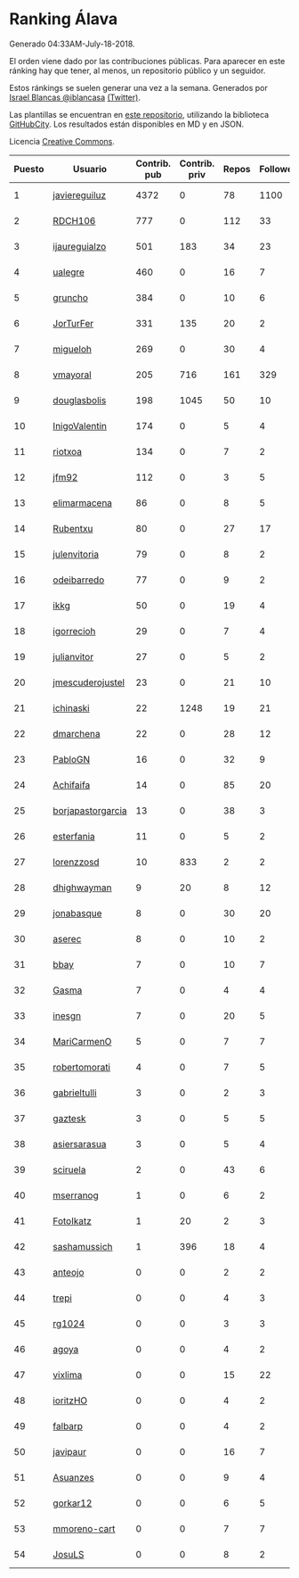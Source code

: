 # Ranking Álava

Generado 04:33AM-July-18-2018.

El orden viene dado por las contribuciones públicas. Para aparecer en este ránking hay que tener, al menos, un repositorio público y un seguidor.

Estos ránkings se suelen generar una vez a la semana. Generados por [Israel Blancas @iblancasa](https://github.com/iblancasa/) [(Twitter)](https://twitter.com/iblancasa).

Las plantillas se encuentran en [este repositorio](https://github.com/iblancasa/GH-Spanish-Ranking), utilizando la biblioteca [GitHubCity](https://github.com/iblancasa/GitHubCity). Los resultados están disponibles en MD y en JSON.

Licencia [Creative Commons](https://creativecommons.org/licenses/by/4.0/).

| Puesto   |  Usuario  | Contrib. pub | Contrib. priv |Repos| Followers | Desde |  Avatar  |
|----------|-----------|--------------|---------------|-----|-----------|-------|----------|
|1|[javiereguiluz](https://github.com/javiereguiluz)|4372|0|78|1100|2009-04-13|![javiereguiluz]()|
|2|[RDCH106](https://github.com/RDCH106)|777|0|112|33|2012-02-28|![RDCH106]()|
|3|[ijaureguialzo](https://github.com/ijaureguialzo)|501|183|34|23|2014-02-21|![ijaureguialzo]()|
|4|[ualegre](https://github.com/ualegre)|460|0|16|7|2016-04-04|![ualegre]()|
|5|[gruncho](https://github.com/gruncho)|384|0|10|6|2010-08-08|![gruncho]()|
|6|[JorTurFer](https://github.com/JorTurFer)|331|135|20|2|2018-02-27|![JorTurFer]()|
|7|[migueloh](https://github.com/migueloh)|269|0|30|4|2017-03-24|![migueloh]()|
|8|[vmayoral](https://github.com/vmayoral)|205|716|161|329|2012-01-24|![vmayoral]()|
|9|[douglasbolis](https://github.com/douglasbolis)|198|1045|50|10|2014-12-05|![douglasbolis]()|
|10|[InigoValentin](https://github.com/InigoValentin)|174|0|5|4|2013-09-30|![InigoValentin]()|
|11|[riotxoa](https://github.com/riotxoa)|134|0|7|2|2015-09-01|![riotxoa]()|
|12|[jfm92](https://github.com/jfm92)|112|0|3|5|2015-08-03|![jfm92]()|
|13|[elimarmacena](https://github.com/elimarmacena)|86|0|8|5|2016-07-11|![elimarmacena]()|
|14|[Rubentxu](https://github.com/Rubentxu)|80|0|27|17|2011-02-07|![Rubentxu]()|
|15|[julenvitoria](https://github.com/julenvitoria)|79|0|8|2|2018-02-01|![julenvitoria]()|
|16|[odeibarredo](https://github.com/odeibarredo)|77|0|9|2|2017-04-27|![odeibarredo]()|
|17|[ikkg](https://github.com/ikkg)|50|0|19|4|2015-01-24|![ikkg]()|
|18|[igorrecioh](https://github.com/igorrecioh)|29|0|7|4|2015-10-06|![igorrecioh]()|
|19|[julianvitor](https://github.com/julianvitor)|27|0|5|2|2016-10-16|![julianvitor]()|
|20|[jmescuderojustel](https://github.com/jmescuderojustel)|23|0|21|10|2013-06-20|![jmescuderojustel]()|
|21|[ichinaski](https://github.com/ichinaski)|22|1248|19|21|2012-05-19|![ichinaski]()|
|22|[dmarchena](https://github.com/dmarchena)|22|0|28|12|2013-02-18|![dmarchena]()|
|23|[PabloGN](https://github.com/PabloGN)|16|0|32|9|2014-02-04|![PabloGN]()|
|24|[Achifaifa](https://github.com/Achifaifa)|14|0|85|20|2013-11-18|![Achifaifa]()|
|25|[borjapastorgarcia](https://github.com/borjapastorgarcia)|13|0|38|3|2015-10-06|![borjapastorgarcia]()|
|26|[esterfania](https://github.com/esterfania)|11|0|5|2|2018-01-07|![esterfania]()|
|27|[lorenzzosd](https://github.com/lorenzzosd)|10|833|2|2|2015-10-20|![lorenzzosd]()|
|28|[dhighwayman](https://github.com/dhighwayman)|9|20|8|12|2009-04-10|![dhighwayman]()|
|29|[jonabasque](https://github.com/jonabasque)|8|0|30|20|2012-05-05|![jonabasque]()|
|30|[aserec](https://github.com/aserec)|8|0|10|2|2014-02-13|![aserec]()|
|31|[bbay](https://github.com/bbay)|7|0|10|7|2013-06-20|![bbay]()|
|32|[Gasma](https://github.com/Gasma)|7|0|4|4|2014-09-10|![Gasma]()|
|33|[inesgn](https://github.com/inesgn)|7|0|20|5|2014-04-26|![inesgn]()|
|34|[MariCarmenO](https://github.com/MariCarmenO)|5|0|7|7|2016-02-11|![MariCarmenO]()|
|35|[robertomorati](https://github.com/robertomorati)|4|0|7|5|2013-02-02|![robertomorati]()|
|36|[gabrieltulli](https://github.com/gabrieltulli)|3|0|2|3|2012-06-13|![gabrieltulli]()|
|37|[gaztesk](https://github.com/gaztesk)|3|0|5|5|2012-11-20|![gaztesk]()|
|38|[asiersarasua](https://github.com/asiersarasua)|3|0|5|4|2013-01-06|![asiersarasua]()|
|39|[sciruela](https://github.com/sciruela)|2|0|43|6|2011-03-23|![sciruela]()|
|40|[mserranog](https://github.com/mserranog)|1|0|6|2|2012-04-17|![mserranog]()|
|41|[FotoIkatz](https://github.com/FotoIkatz)|1|20|2|3|2015-11-19|![FotoIkatz]()|
|42|[sashamussich](https://github.com/sashamussich)|1|396|18|4|2015-10-21|![sashamussich]()|
|43|[anteojo](https://github.com/anteojo)|0|0|2|2|2009-04-06|![anteojo]()|
|44|[trepi](https://github.com/trepi)|0|0|4|3|2011-04-27|![trepi]()|
|45|[rg1024](https://github.com/rg1024)|0|0|3|3|2010-05-02|![rg1024]()|
|46|[agoya](https://github.com/agoya)|0|0|4|2|2012-02-03|![agoya]()|
|47|[vixlima](https://github.com/vixlima)|0|0|15|22|2009-08-08|![vixlima]()|
|48|[ioritzHO](https://github.com/ioritzHO)|0|0|4|2|2012-08-19|![ioritzHO]()|
|49|[falbarp](https://github.com/falbarp)|0|0|4|2|2013-05-27|![falbarp]()|
|50|[javipaur](https://github.com/javipaur)|0|0|16|7|2013-02-06|![javipaur]()|
|51|[Asuanzes](https://github.com/Asuanzes)|0|0|9|4|2013-05-12|![Asuanzes]()|
|52|[gorkar12](https://github.com/gorkar12)|0|0|6|5|2013-09-25|![gorkar12]()|
|53|[mmoreno-cart](https://github.com/mmoreno-cart)|0|0|7|7|2014-02-04|![mmoreno-cart]()|
|54|[JosuLS](https://github.com/JosuLS)|0|0|8|2|2015-03-31|![JosuLS]()|
